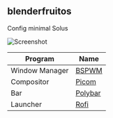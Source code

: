 ## blenderfruitos

Config minimal Solus

<a name="screenshot">![Screenshot]( blenderfruitos/+2021-02-23_11-43-37.png)</a>

Program | Name
------------ | -------------
Window Manager | [BSPWM](https://github.com/baskerville/bspwm)
Compositor | [Picom](https://github.com/yushui/picom)
Bar | [Polybar](https://github.com/Polybar/polybar)
Launcher | [Rofi](https://github.com/davatorium/rofi)
